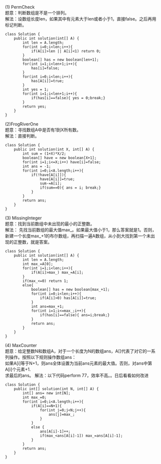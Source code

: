 (1) PermCheck<br>
题意：判断数组是不是一个排列。<br>
解法：设数组长度len，如果其中有元素大于len或者小于1，直接false。之后再用标记判断。<br>
```
class Solution {
    public int solution(int[] A) {
        int len = A.length;
        for(int i=0;i<len;i++){
            if(A[i]>len || A[i]<1) return 0;
        }
        boolean[] has = new boolean[len+1];
        for(int i=1;i<len+1;i++){
            has[i]=false;
        }
        for(int i=0;i<len;i++){
            has[A[i]]=true;
        }
        int yes = 1;
        for(int i=1;i<len+1;i++){
            if(has[i]==false){ yes = 0;break;}
        }
        return yes;
    }
}
```
(2)FrogRiverOne<br>
题意：寻找数组A中是否有1到X所有数。<br>
解法：直接判断。 <br>
```
class Solution {
    public int solution(int X, int[] A) {
        int sum = (1+X)*X/2;
        boolean[] have = new boolean[X+1];
        for(int i=1;i<=X;i++) have[i]=false;
        int ans = -1;
        for(int i=0;i<A.length;i++){
            if(!have[A[i]]){
                have[A[i]]=true;
                sum-=A[i];
                if(sum==0){ ans = i; break;}
            }
        }
        return ans;
    }
}
```
(3) MissingInteger<br>
题意：找到当前数组中未出现的最小的正整数。<br>
解法： 先找当前数组的最大值max_。如果最大值小于1，那么答案就是1。否则，新建一个长度max_+1的布尔数组，再扫描一遍A数组，从小到大找到第一个未出现的正整数，就是答案。<br>
```
class Solution {
    public int solution(int[] A) {
        int len = A.length;
        int max_=A[0];
        for(int i=1;i<len;i++){
            if(A[i]>max_) max_=A[i];
        }
        if(max_<=0) return 1;
        else{
            boolean[] has = new boolean[max_+1];
            for(int i=0;i<len;i++){
                if(A[i]>0) has[A[i]]=true;
            }
            int ans=max_+1;
            for(int i=1;i<=max_;i++){
                if(has[i]==false){ ans=i;break;}
            }
            return ans;
        }
    }
}
```
(4) MaxCounter<br>
题意：给定整数N和数组A，对于一个长度为N的数组ans，A[]代表了对它的一系列操作。按照以下规则操作数组ans：<br>
如果A[i]等于N+1，则ans全体设置为当前ans元素的最大值。否则，对ans中第A[i]个元素+1.<br>
求最后的ans。
解法：以下代码perform 77，效率不高。。日后看看如何改进 <br>
```
class Solution {
    public int[] solution(int N, int[] A) {
        int[] ans= new int[N];
        int max_=0;
        for(int i=0;i<A.length;i++){
            if(A[i]==N+1){
                for(int j=0;j<N;j++){
                    ans[j]=max_;
                }
            }
            else {
                ans[A[i]-1]++;
                if(max_<ans[A[i]-1]) max_=ans[A[i]-1];
            }
        }
        return ans;
    }
}
```